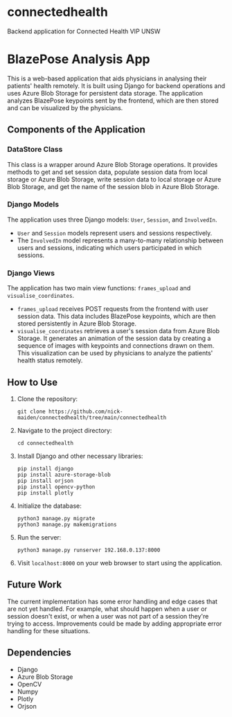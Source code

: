 # connectedhealth

Backend application for Connected Health VIP UNSW

# BlazePose Analysis App

This is a web-based application that aids physicians in analysing their patients' health remotely. It is built using Django for backend operations and uses Azure Blob Storage for persistent data storage. The application analyzes BlazePose keypoints sent by the frontend, which are then stored and can be visualized by the physicians.

## Components of the Application

### DataStore Class

This class is a wrapper around Azure Blob Storage operations. It provides methods to get and set session data, populate session data from local storage or Azure Blob Storage, write session data to local storage or Azure Blob Storage, and get the name of the session blob in Azure Blob Storage.

### Django Models

The application uses three Django models: `User`, `Session`, and `InvolvedIn`.

- `User` and `Session` models represent users and sessions respectively.
- The `InvolvedIn` model represents a many-to-many relationship between users and sessions, indicating which users participated in which sessions.

### Django Views

The application has two main view functions: `frames_upload` and `visualise_coordinates`.

- `frames_upload` receives POST requests from the frontend with user session data. This data includes BlazePose keypoints, which are then stored persistently in Azure Blob Storage.
- `visualise_coordinates` retrieves a user's session data from Azure Blob Storage. It generates an animation of the session data by creating a sequence of images with keypoints and connections drawn on them. This visualization can be used by physicians to analyze the patients' health status remotely.

## How to Use

1. Clone the repository:
   ```
   git clone https://github.com/nick-maiden/connectedhealth/tree/main/connectedhealth
   ```
2. Navigate to the project directory:
   ```
   cd connectedhealth
   ```
3. Install Django and other necessary libraries:
   ```
   pip install django
   pip install azure-storage-blob
   pip install orjson
   pip install opencv-python
   pip install plotly
   ```
4. Initialize the database:
   ```
   python3 manage.py migrate
   python3 manage.py makemigrations
   ```
5. Run the server:
   ```
   python3 manage.py runserver 192.168.0.137:8000
   ```
6. Visit `localhost:8000` on your web browser to start using the application.

## Future Work

The current implementation has some error handling and edge cases that are not yet handled. For example, what should happen when a user or session doesn't exist, or when a user was not part of a session they're trying to access. Improvements could be made by adding appropriate error handling for these situations.

## Dependencies

- Django
- Azure Blob Storage
- OpenCV
- Numpy
- Plotly
- Orjson
